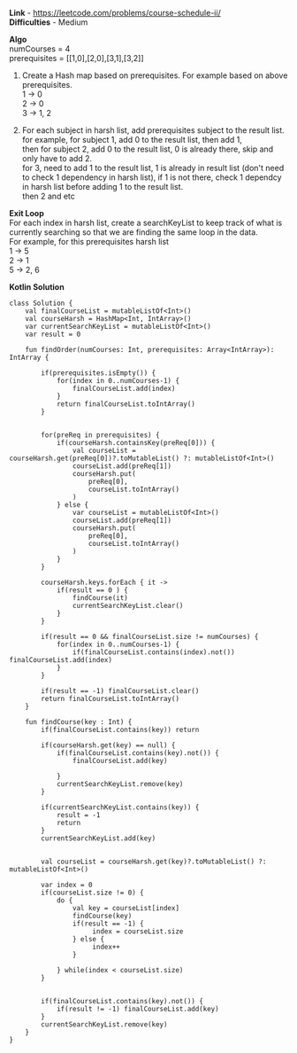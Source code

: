 **Link** - https://leetcode.com/problems/course-schedule-ii/ <br>
**Difficulties** - Medium <br>

**Algo** <br>
numCourses = 4 <br>
prerequisites = [[1,0],[2,0],[3,1],[3,2]] <br>

1. Create a Hash map based on prerequisites. For example based on above prerequisites. <br>
1 -> 0 <br>
2 -> 0 <br>
3 -> 1, 2 <br>

2. For each subject in harsh list, add prerequisites subject to the result list. <br>
for example, for subject 1, add 0 to the result list, then add 1, <br>
then for subject 2, add 0 to the result list, 0 is already there, skip and only have to add 2. <br>
for 3, need to add 1 to the result list, 1 is already in result list (don't need to check 1 dependency in harsh list), if 1 is not there, check 1 dependcy in harsh list before adding 1 to the result list. <br>
then  2 and etc

**Exit Loop** <br>
For each index in harsh list, create a searchKeyList to keep track of what is currently searching so that we are finding the same loop in the data. <br>
For example, for this prerequisites harsh list <br>
1 -> 5 <br>
2 -> 1 <br>
5 -> 2, 6 <br>


**Kotlin Solution**
```
class Solution {
    val finalCourseList = mutableListOf<Int>()
    val courseHarsh = HashMap<Int, IntArray>()
    var currentSearchKeyList = mutableListOf<Int>()
    var result = 0
        
    fun findOrder(numCourses: Int, prerequisites: Array<IntArray>): IntArray {
        
        if(prerequisites.isEmpty()) {
            for(index in 0..numCourses-1) {
                finalCourseList.add(index)
            }
            return finalCourseList.toIntArray()
        }
        
        
        for(preReq in prerequisites) {
            if(courseHarsh.containsKey(preReq[0])) {
                val courseList = courseHarsh.get(preReq[0])?.toMutableList() ?: mutableListOf<Int>()
                courseList.add(preReq[1])
                courseHarsh.put(
                    preReq[0],
                    courseList.toIntArray()
                )
            } else {
                var courseList = mutableListOf<Int>()
                courseList.add(preReq[1])
                courseHarsh.put(
                    preReq[0],
                    courseList.toIntArray()
                )
            }
        }
        
        courseHarsh.keys.forEach { it ->
            if(result == 0 ) {
                findCourse(it)
                currentSearchKeyList.clear()
            }
        }
        
        if(result == 0 && finalCourseList.size != numCourses) {
            for(index in 0..numCourses-1) {
                if(finalCourseList.contains(index).not()) finalCourseList.add(index)
            }
        }
        
        if(result == -1) finalCourseList.clear() 
        return finalCourseList.toIntArray()
    }

    fun findCourse(key : Int) {
        if(finalCourseList.contains(key)) return
        
        if(courseHarsh.get(key) == null) {
            if(finalCourseList.contains(key).not()) {
                finalCourseList.add(key)
                
            }
            currentSearchKeyList.remove(key)
        }
        
        if(currentSearchKeyList.contains(key)) {
            result = -1
            return
        }
        currentSearchKeyList.add(key)
    
        
        val courseList = courseHarsh.get(key)?.toMutableList() ?: mutableListOf<Int>()
        
        var index = 0
        if(courseList.size != 0) {
            do {
                val key = courseList[index]
                findCourse(key)
                if(result == -1) {
                     index = courseList.size
                } else {
                     index++
                }
             
            } while(index < courseList.size)
        }
        
        
        if(finalCourseList.contains(key).not()) {
            if(result != -1) finalCourseList.add(key)
        }
        currentSearchKeyList.remove(key)
    } 
}
```
